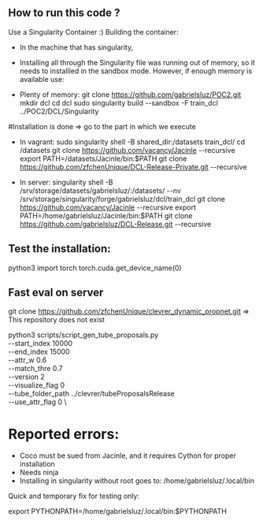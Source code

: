 ## How to run this code ?
Use a Singularity Container :)
Building the container:
- In the machine that has singularity,
- Installing all through the Singularity file was running out of memory, so it needs to installled in the sandbox mode. However, if enough memory is available use: 

- Plenty of memory:
git clone https://github.com/gabrielsluz/POC2.git
mkdir dcl
cd dcl
sudo singularity build --sandbox -F train_dcl ../POC2/DCL/Singularity


#Installation is done => go to the part in which we execute

- In vagrant:
sudo singularity shell -B shared_dir:/datasets train_dcl/
cd /datasets
git clone https://github.com/vacancy/Jacinle --recursive
export PATH=/datasets/Jacinle/bin:$PATH
git clone https://github.com/zfchenUnique/DCL-Release-Private.git --recursive

- In server:
singularity shell -B /srv/storage/datasets/gabrielsluz/:/datasets/ --nv /srv/storage/singularity/forge/gabrielsluz/dcl/train_dcl
git clone https://github.com/vacancy/Jacinle --recursive
export PATH=/home/gabrielsluz/Jacinle/bin:$PATH
git clone https://github.com/gabrielsluz/DCL-Release.git --recursive


## Test the installation:
python3
    import torch
    torch.cuda.get_device_name(0)

## Fast eval on server
git clone https://github.com/zfchenUnique/clevrer_dynamic_propnet.git
=> This repository does not exist

python3 scripts/script_gen_tube_proposals.py \
    --start_index 10000 \
    --end_index 15000 \
    --attr_w 0.6 \
    --match_thre 0.7 \
    --version 2 \
    --visualize_flag 0 \
    --tube_folder_path ../clevrer/tubeProposalsRelease \
    --use_attr_flag 0 \



# Reported errors:

- Coco must be sued from Jacinle, and it requires Cython for proper installation
- Needs ninja
- Installing in singularity without root goes to: /home/gabrielsluz/.local/bin

Quick and temporary fix for testing only:

export PYTHONPATH=/home/gabrielsluz/.local/bin:$PYTHONPATH